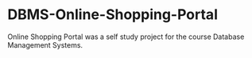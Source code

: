 # DBMS-Online-Shopping-Portal

Online Shopping Portal was a self study project for the course Database Management Systems.
